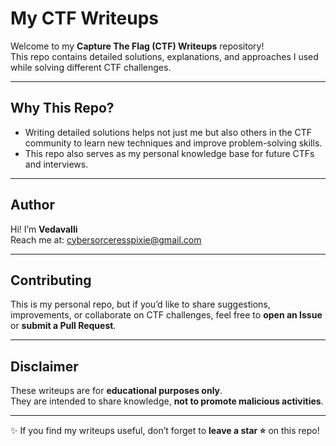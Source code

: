 # My CTF Writeups

Welcome to my **Capture The Flag (CTF) Writeups** repository!  
This repo contains detailed solutions, explanations, and approaches I used while solving different CTF challenges.

---

##  Why This Repo?

- Writing detailed solutions helps not just me but also others in the CTF community to learn new techniques and improve problem-solving skills.  
- This repo also serves as my personal knowledge base for future CTFs and interviews.

---

##  Author

Hi! I’m **Vedavalli**  
 Reach me at: [cybersorceresspixie@gmail.com](mailto:cybersorceresspixie@gmail.com)

---

##  Contributing

This is my personal repo, but if you’d like to share suggestions, improvements, or collaborate on CTF challenges, feel free to **open an Issue** or **submit a Pull Request**.

---

##  Disclaimer

These writeups are for **educational purposes only**.  
They are intended to share knowledge, **not to promote malicious activities**.

---

✨ If you find my writeups useful, don’t forget to **leave a star ⭐** on this repo!
